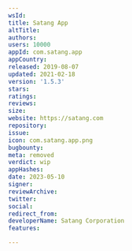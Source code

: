 ```yaml
---
wsId: 
title: Satang App
altTitle: 
authors: 
users: 10000
appId: com.satang.app
appCountry: 
released: 2019-08-07
updated: 2021-02-18
version: '1.5.3'
stars: 
ratings: 
reviews: 
size: 
website: https://satang.com
repository: 
issue: 
icon: com.satang.app.png
bugbounty: 
meta: removed
verdict: wip
appHashes: 
date: 2023-05-10
signer: 
reviewArchive: 
twitter: 
social: 
redirect_from: 
developerName: Satang Corporation
features: 

---
```


